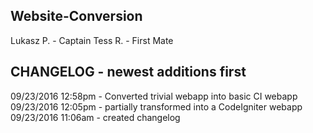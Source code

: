 ## Website-Conversion

Lukasz P. - Captain
Tess R. - First Mate

CHANGELOG - newest additions first
--------------------------------------
09/23/2016 12:58pm - Converted trivial webapp into basic CI webapp
09/23/2016 12:05pm - partially transformed into a CodeIgniter webapp
09/23/2016 11:06am - created changelog
